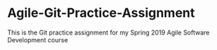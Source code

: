 # Agile-Git-Practice-Assignment
This is the Git practice assignment for my Spring 2019 Agile Software Development course
